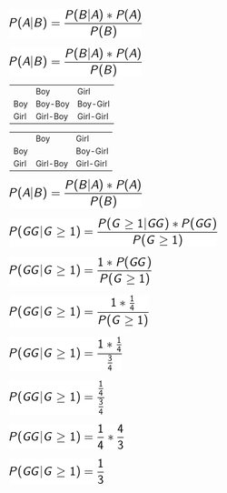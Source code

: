 

![Bayes's Theorem](./graphics/BayesTheorem1.gif)

<img align="center" src="./graphics/BayesTheorem1.gif" alt="Fail">

<table>
  <tr><td></td><td>Boy</td><td>Girl</td></tr>
  <tr><td>Boy</td><td>Boy-Boy</td><td>Boy-Girl</td></tr>
  <tr><td>Girl</td><td>Girl-Boy</td><td>Girl-Girl</td></tr>
</table>



<table>
  <tr><td></td><td>Boy</td><td>Girl</td></tr>
  <tr><td>Boy</td><td></td><td>Boy-Girl</td></tr>
  <tr><td>Girl</td><td>Girl-Boy</td><td>Girl-Girl</td></tr>
</table>

![Bayes's Theorem](./graphics/BayesTheorem1.gif)

![Bayes's Theorem](./graphics/BayesTheorem2.gif)

![Bayes's Theorem](./graphics/BayesTheorem3.gif)

![Bayes's Theorem](./graphics/BayesTheorem4.gif)

![Bayes's Theorem](./graphics/BayesTheorem5.gif)

![Bayes's Theorem](./graphics/BayesTheorem6.gif)

![Bayes's Theorem](./graphics/BayesTheorem7.gif)

![Bayes's Theorem](./graphics/BayesTheorem8.gif)
